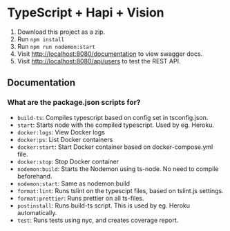 # TypeScript + Hapi + Vision

1. Download this project as a zip.
2. Run `npm install`
3. Run `npm run nodemon:start`
4. Visit [http://localhost:8080/documentation](http://localhost:8080/documentation) to view swagger docs.
5. Visit [http://localhost:8080/api/users](http://localhost:8080/api/component/{name}) to test the REST API.

## Documentation

### What are the package.json scripts for?

* `build-ts`: Compiles typescript based on config set in tsconfig.json.
* `start`: Starts node with the compiled typescript. Used by eg. Heroku.
* `docker:logs`: View Docker logs
* `docker:ps`: List Docker containers
* `docker:start`: Start Docker container based on docker-compose.yml file.
* `docker:stop`: Stop Docker container
* `nodemon:build`: Starts the Nodemon using ts-node. No need to compile beforehand.
* `nodemon:start`: Same as nodemon:build
* `format:lint`: Runs tslint on the typescipt files, based on tslint.js settings.
* `format:prettier`: Runs prettier on all ts-files.
* `postinstall`: Runs build-ts script. This is used by eg. Heroku automatically.
* `test`: Runs tests using nyc, and creates coverage report.